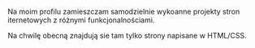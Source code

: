 Na moim profilu zamieszczam samodzielnie wykoanne projekty stron iternetowych z różnymi funkcjonalnościami.

Na chwilę obecną znajdują sie tam tylko strony napisane w HTML/CSS.

